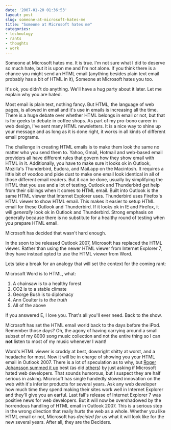 ```yaml
---
date: '2007-01-20 01:36:53'
layout: post
slug: someone-at-microsoft-hates-me
title: "Someone at Microsoft hates me"
categories:
- technology
- rants
- thoughts
- work
---
```


Someone at Microsoft hates me. It is true. I'm not sure what I did to deserve so much hate, but it is upon me and I'm not alone. If you think there is a chance you might send an HTML email (anything besides plain text email probably has a bit of HTML in it), Someone at Microsoft hates you too.

It's ok, you didn't do anything. We'll have a hug party about it later. Let me explain why you are hated.

Most email is plain text, nothing fancy. But HTML, the language of web pages, is allowed in email and it's use in emails is increasing all the time. There is a huge debate over whether HTML belongs in email or not, but that is for geeks to debate in coffee shops. As part of my pro-bono career in web design, I've sent many HTML newsletters. It is a nice way to shine up your message and as long as it is done right, it works in all kinds of different email programs.

The challenge in creating HTML emails is to make them look the same no matter who you send them to. Yahoo, Gmail, Hotmail and web-based email providers all have different rules that govern how they show email with HTML in it. Additionally, you have to make sure it looks ok in Outlook, Mozilla's Thunderbird, Eudora, and Mail.app on the Macintosh. It requires a little bit of voodoo and pixie dust to make one email look identical in all of those different email readers. But it can be done, usually by simplifying the HTML that you use and a lot of testing. Outlook and Thunderbird get help from their siblings when it comes to HTML email. Built into Outlook is the same HTML viewer that Internet Explorer uses. Thunderbird uses Firefox's HTML viewer to show HTML email. This makes it easier to setup HTML email for these Outlook and Thunderbird. If it looks ok in IE and Firefox, it will _generally_ look ok in Outlook and Thunderbird. Strong emphasis on generally because there is no substitute for a healthy round of testing when you prepare HTML email.

Microsoft has decided that wasn't hard enough.

In the soon to be released Outlook 2007, Microsoft has replaced the HTML viewer. Rather than using the newer HTML viewer from Internet Explorer 7, they have instead opted to use the HTML viewer from Word. 

Lets take a break for an analogy that will set the context for the coming rant:

Microsoft Word is to HTML, what:

1. A chainsaw is to a healthy forest
2. CO2 is to a stable climate
3. George Bush is to diplomacy
4. Ann Coulter is to _the truth_
5. All of the above

If you answered E, I love you. That's all you'll ever need. Back to the show.

Microsoft has set the HTML email world back to the days before the iPod. Remember those days? Oh, the agony of having carrying around a small subset of my 8000 song music collection and not the entire thing so I can **not** listen to most of my music whenever I want!

Word's HTML viewer is cruddy at best, downright shitty at worst, and a headache for most. Now it will be in charge of showing you your HTML email in Outlook 2007. There is a lot of speculation as to why, but [Roger Johansson summed it up](http://www.456bereastreet.com/archive/200701/microsoft_makes_accessible_and_standards_compliant_html_email_impossible) best (as did [others](http://www.campaignmonitor.com/blog/archives/2007/01/microsoft_takes_email_design_b.html)) by just asking if Microsoft hated web developers. That sounds humorous, but I suspect they are half serious in asking. Microsoft has single handedly slowed innovation on the web with it's inferior products for several years. Ask any web developer how much time they spend making their sites work well in Internet Explorer and they'll give you an earful. Last fall's release of Internet Explorer 7 was positive news for web developers. But it will now be overshadowed by the horrendous handling of HTML email in Outlook 2007. This is a serious step in the wrong direction that really hurts the web as a whole. Whether you like HTML email or not, Microsoft has _decided for us_ what it will look like for the new several years. After all, they are the Deciders.